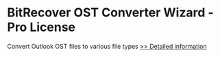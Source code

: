 # BitRecover OST Converter Wizard - Pro License
Convert Outlook OST files to various file types
[>> Detailed information](https://secure.shareit.com/shareit/product.html?productid=300785067&affiliateid=200057808)